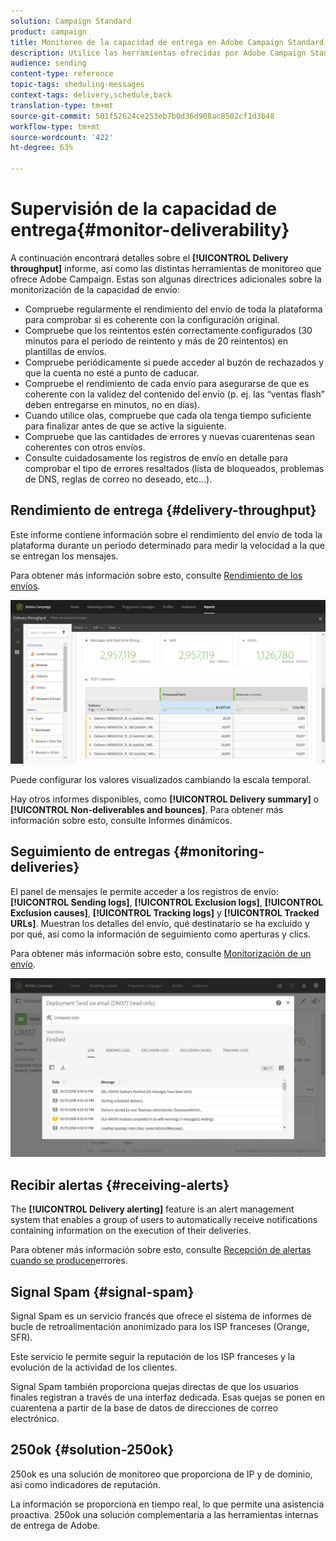 ```yaml
---
solution: Campaign Standard
product: campaign
title: Monitoreo de la capacidad de entrega en Adobe Campaign Standard
description: Utilice las herramientas ofrecidas por Adobe Campaign Standard para supervisar la capacidad de entrega de su plataforma.
audience: sending
content-type: reference
topic-tags: sheduling-messages
context-tags: delivery,schedule,back
translation-type: tm+mt
source-git-commit: 501f52624ce253eb7b0d36d908ac8502cf1d3b48
workflow-type: tm+mt
source-wordcount: '422'
ht-degree: 63%

---
```



# Supervisión de la capacidad de entrega{#monitor-deliverability}

A continuación encontrará detalles sobre el **[!UICONTROL Delivery throughput]** informe, así como las distintas herramientas de monitoreo que ofrece Adobe Campaign. Estas son algunas directrices adicionales sobre la monitorización de la capacidad de envío:
* Compruebe regularmente el rendimiento del envío de toda la plataforma para comprobar si es coherente con la configuración original.
* Compruebe que los reintentos estén correctamente configurados (30 minutos para el periodo de reintento y más de 20 reintentos) en plantillas de envíos.
* Compruebe periódicamente si puede acceder al buzón de rechazados y que la cuenta no esté a punto de caducar.
* Compruebe el rendimiento de cada envío para asegurarse de que es coherente con la validez del contenido del envío (p. ej. las “ventas flash” deben entregarse en minutos, no en días).
* Cuando utilice olas, compruebe que cada ola tenga tiempo suficiente para finalizar antes de que se active la siguiente.
* Compruebe que las cantidades de errores y nuevas cuarentenas sean coherentes con otros envíos.
* Consulte cuidadosamente los registros de envío en detalle para comprobar el tipo de errores resaltados (lista de bloqueados, problemas de DNS, reglas de correo no deseado, etc…).

## Rendimiento de entrega {#delivery-throughput}

Este informe contiene información sobre el rendimiento del envío de toda la plataforma durante un período determinado para medir la velocidad a la que se entregan los mensajes.

Para obtener más información sobre esto, consulte [Rendimiento de los envíos](../../reporting/using/delivery-throughput.md).

![](assets/delivery_reports_1.png)

Puede configurar los valores visualizados cambiando la escala temporal.

Hay otros informes disponibles, como **[!UICONTROL Delivery summary]** o **[!UICONTROL Non-deliverables and bounces]**. Para obtener más información sobre esto, consulte Informes [](../../reporting/using/about-dynamic-reports.md)dinámicos.

## Seguimiento de entregas {#monitoring-deliveries}

El panel de mensajes le permite acceder a los registros de envío: **[!UICONTROL Sending logs]**, **[!UICONTROL Exclusion logs]**, **[!UICONTROL Exclusion causes]**, **[!UICONTROL Tracking logs]** y **[!UICONTROL Tracked URLs]**. Muestran los detalles del envío, qué destinatario se ha excluido y por qué, así como la información de seguimiento como aperturas y clics.

Para obtener más información sobre esto, consulte [Monitorización de un envío](../../sending/using/monitoring-a-delivery.md).

![](assets/sending_delivery1.png)

## Recibir alertas {#receiving-alerts}

The **[!UICONTROL Delivery alerting]** feature is an alert management system that enables a group of users to automatically receive notifications containing information on the execution of their deliveries.

Para obtener más información sobre esto, consulte [Recepción de alertas cuando se producen](../../sending/using/receiving-alerts-when-failures-happen.md)errores.

## Signal Spam {#signal-spam}

Signal Spam es un servicio francés que ofrece el sistema de informes de bucle de retroalimentación anonimizado para los ISP franceses (Orange, SFR).

Este servicio le permite seguir la reputación de los ISP franceses y la evolución de la actividad de los clientes.

Signal Spam también proporciona quejas directas de que los usuarios finales registran a través de una interfaz dedicada. Esas quejas se ponen en cuarentena a partir de la base de datos de direcciones de correo electrónico.

## 250ok {#solution-250ok}

250ok es una solución de monitoreo que proporciona  de IP y de dominio, así como indicadores de reputación.

La información se proporciona en tiempo real, lo que permite una asistencia proactiva. 250ok una solución complementaria a las herramientas internas de entrega de Adobe.
